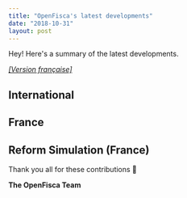 ```yaml
---
title: "OpenFisca's latest developments"
date: "2018-10-31"
layout: post
---
```


Hey! Here's a summary of the latest developments.

<!--more-->

[_[Version française]_](/fr/news/2018-10-31-news)

## International


## France


## Reform Simulation (France)



Thank you all for these contributions 🙌


**The OpenFisca Team**
